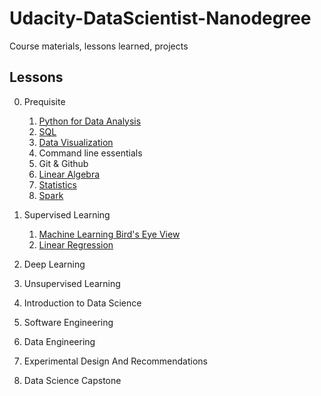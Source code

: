 # Udacity-DataScientist-Nanodegree
Course materials, lessons learned, projects

## Lessons

00. Prequisite
    1. [Python for Data Analysis](lessons/00.Prerequisite/01.Python.ipynb)
    1. [SQL](#todo)
    1. [Data Visualization](#todo)
    1. Command line essentials
    1. Git & Github
    1. [Linear Algebra](#todo)
    1. [Statistics](#todo)
    1. [Spark](#todo)

01. Supervised Learning
    1. [Machine Learning Bird's Eye View](lessons/01.Supervised_Learning/01.Machine_Learning_Birds_Eye_View.ipynb)
    1. [Linear Regression](lessons/01.Supervised_Learning/02.Linear_Regression.ipynb)
02. Deep Learning
04. Unsupervised Learning
05. Introduction to Data Science
06. Software Engineering
07. Data Engineering
08. Experimental Design And Recommendations
09. Data Science Capstone
